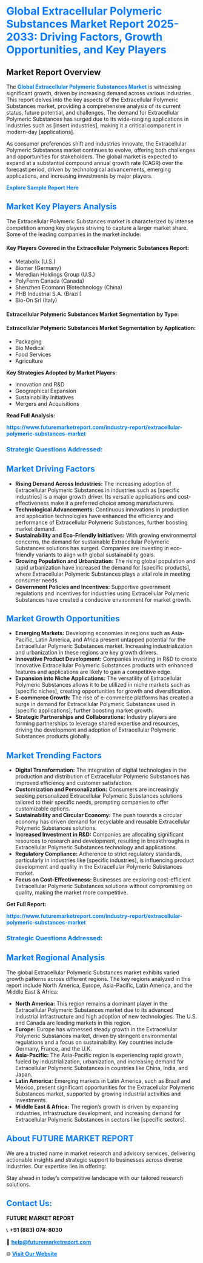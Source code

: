 <h1 style="color: #007BFF;">Global Extracellular Polymeric Substances Market Report 2025-2033: Driving Factors, Growth Opportunities, and Key Players</h1>

<section id="overview">
<h2>Market Report Overview</h2>
<p>The <a href="https://www.futuremarketreport.com/industry-report/extracellular-polymeric-substances-market" style="color: #007BFF; text-decoration: none;"><strong>Global Extracellular Polymeric Substances Market</strong></a> is witnessing significant growth, driven by increasing demand across various industries. This report delves into the key aspects of the Extracellular Polymeric Substances market, providing a comprehensive analysis of its current status, future potential, and challenges. The demand for Extracellular Polymeric Substances has surged due to its wide-ranging applications in industries such as [insert industries], making it a critical component in modern-day [applications].</p>
<p>As consumer preferences shift and industries innovate, the Extracellular Polymeric Substances market continues to evolve, offering both challenges and opportunities for stakeholders. The global market is expected to expand at a substantial compound annual growth rate (CAGR) over the forecast period, driven by technological advancements, emerging applications, and increasing investments by major players.</p>
</section>

<section id="overview">
<p><a href="https://www.futuremarketreport.com/request-sample/reportId=114490" style="color: #007BFF; text-decoration: none;"><strong>Explore Sample Report Here</strong></a></p>
</section>

<section id="key-players">
<h2 style="color: #007BFF;">Market Key Players Analysis</h2>
<p>The Extracellular Polymeric Substances market is characterized by intense competition among key players striving to capture a larger market share. Some of the leading companies in the market include:</p>
<h4>Key Players Covered in the Extracellular Polymeric Substances Report:</h4>
<ul><li>Metabolix (U.S.)</li><li>Biomer (Germany)</li><li>Meredian Holdings Group (U.S.)</li><li>PolyFerm Canada (Canada)</li><li>Shenzhen Ecomann Biotechnology (China)</li><li>PHB Industrial S.A. (Brazil)</li><li>Bio-On Srl (Italy)</li></ul>
<h4>Extracellular Polymeric Substances Market Segmentation by Type:</h4>
<ul></ul>

<h4>Extracellular Polymeric Substances Market Segmentation by Application:</h4>
<ul><li>Packaging</li><li>Bio Medical</li><li>Food Services</li><li>Agriculture</li></ul>
<p><strong>Key Strategies Adopted by Market Players:</strong></p>
<ul>
<li>Innovation and R&D</li>
<li>Geographical Expansion</li>
<li>Sustainability Initiatives</li>
<li>Mergers and Acquisitions</li>
</ul>
</section>

<section>
<p><strong>Read Full Analysis: </strong></p><a href="https://www.futuremarketreport.com/industry-report/extracellular-polymeric-substances-market" style="color: #007BFF; text-decoration: none;"><strong>https://www.futuremarketreport.com/industry-report/extracellular-polymeric-substances-market</strong></a>
<h3 style="color: #007BFF;">Strategic Questions Addressed:</h3>
</section>

<section id="driving-factors">
<h2 style="color: #007BFF;">Market Driving Factors</h2>
<ul>
<li><strong>Rising Demand Across Industries:</strong> The increasing adoption of Extracellular Polymeric Substances in industries such as [specific industries] is a major growth driver. Its versatile applications and cost-effectiveness make it a preferred choice among manufacturers.</li>
<li><strong>Technological Advancements:</strong> Continuous innovations in production and application technologies have enhanced the efficiency and performance of Extracellular Polymeric Substances, further boosting market demand.</li>
<li><strong>Sustainability and Eco-Friendly Initiatives:</strong> With growing environmental concerns, the demand for sustainable Extracellular Polymeric Substances solutions has surged. Companies are investing in eco-friendly variants to align with global sustainability goals.</li>
<li><strong>Growing Population and Urbanization:</strong> The rising global population and rapid urbanization have increased the demand for [specific products], where Extracellular Polymeric Substances plays a vital role in meeting consumer needs.</li>
<li><strong>Government Policies and Incentives:</strong> Supportive government regulations and incentives for industries using Extracellular Polymeric Substances have created a conducive environment for market growth.</li>
</ul>
</section>

<section id="growth-opportunities">
<h2 style="color: #007BFF;">Market Growth Opportunities</h2>
<ul>
<li><strong>Emerging Markets:</strong> Developing economies in regions such as Asia-Pacific, Latin America, and Africa present untapped potential for the Extracellular Polymeric Substances market. Increasing industrialization and urbanization in these regions are key growth drivers.</li>
<li><strong>Innovative Product Development:</strong> Companies investing in R&D to create innovative Extracellular Polymeric Substances products with enhanced features and applications are likely to gain a competitive edge.</li>
<li><strong>Expansion into Niche Applications:</strong> The versatility of Extracellular Polymeric Substances allows it to be utilized in niche markets such as [specific niches], creating opportunities for growth and diversification.</li>
<li><strong>E-commerce Growth:</strong> The rise of e-commerce platforms has created a surge in demand for Extracellular Polymeric Substances used in [specific applications], further boosting market growth.</li>
<li><strong>Strategic Partnerships and Collaborations:</strong> Industry players are forming partnerships to leverage shared expertise and resources, driving the development and adoption of Extracellular Polymeric Substances products globally.</li>
</ul>
</section>

<section id="trending-factors">
<h2 style="color: #007BFF;">Market Trending Factors</h2>
<ul>
<li><strong>Digital Transformation:</strong> The integration of digital technologies in the production and distribution of Extracellular Polymeric Substances has improved efficiency and customer satisfaction.</li>
<li><strong>Customization and Personalization:</strong> Consumers are increasingly seeking personalized Extracellular Polymeric Substances solutions tailored to their specific needs, prompting companies to offer customizable options.</li>
<li><strong>Sustainability and Circular Economy:</strong> The push towards a circular economy has driven demand for recyclable and reusable Extracellular Polymeric Substances solutions.</li>
<li><strong>Increased Investment in R&D:</strong> Companies are allocating significant resources to research and development, resulting in breakthroughs in Extracellular Polymeric Substances technology and applications.</li>
<li><strong>Regulatory Compliance:</strong> Adherence to strict regulatory standards, particularly in industries like [specific industries], is influencing product development and quality in the Extracellular Polymeric Substances market.</li>
<li><strong>Focus on Cost-Effectiveness:</strong> Businesses are exploring cost-efficient Extracellular Polymeric Substances solutions without compromising on quality, making the market more competitive.</li>
</ul>
</section>

<section>
<p><strong>Get Full Report: </strong></p><a href="https://www.futuremarketreport.com/industry-report/extracellular-polymeric-substances-market" style="color: #007BFF; text-decoration: none;"><strong>https://www.futuremarketreport.com/industry-report/extracellular-polymeric-substances-market</strong></a>
<h3 style="color: #007BFF;">Strategic Questions Addressed:</h3>
</section>


<section id="regional-analysis">
<h2 style="color: #007BFF;">Market Regional Analysis</h2>
<p>The global Extracellular Polymeric Substances market exhibits varied growth patterns across different regions. The key regions analyzed in this report include North America, Europe, Asia-Pacific, Latin America, and the Middle East & Africa:</p>
<ul>
<li><strong>North America:</strong> This region remains a dominant player in the Extracellular Polymeric Substances market due to its advanced industrial infrastructure and high adoption of new technologies. The U.S. and Canada are leading markets in this region.</li>
<li><strong>Europe:</strong> Europe has witnessed steady growth in the Extracellular Polymeric Substances market, driven by stringent environmental regulations and a focus on sustainability. Key countries include Germany, France, and the U.K.</li>
<li><strong>Asia-Pacific:</strong> The Asia-Pacific region is experiencing rapid growth, fueled by industrialization, urbanization, and increasing demand for Extracellular Polymeric Substances in countries like China, India, and Japan.</li>
<li><strong>Latin America:</strong> Emerging markets in Latin America, such as Brazil and Mexico, present significant opportunities for the Extracellular Polymeric Substances market, supported by growing industrial activities and investments.</li>
<li><strong>Middle East & Africa:</strong> The region’s growth is driven by expanding industries, infrastructure development, and increasing demand for Extracellular Polymeric Substances in sectors like [specific sectors].</li>
</ul>
</section>

<footer>
<h2 style="color: #007BFF;">About FUTURE MARKET REPORT</h2>
<p>We are a trusted name in market research and advisory services, delivering actionable insights and strategic support to businesses across diverse industries. Our expertise lies in offering:</p>

<p>Stay ahead in today’s competitive landscape with our tailored research solutions.</p>

<h2 style="color: #007BFF;">Contact Us:</h2>
<p><strong>FUTURE MARKET REPORT</strong></p>
<p>📞 <strong>+91 (883) 074-8030</strong></p>
<p>📧 <strong><a href="mailto:help@futuremarketreport.com" style="color: #007BFF;">help@futuremarketreport.com</a></strong></p>
<p>🌐 <strong><a href="https://www.futuremarketreport.com/" style="color: #007BFF;">Visit Our Website</a></strong></p>
</footer>